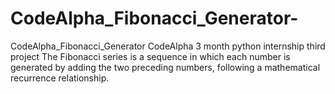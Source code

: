 # CodeAlpha_Fibonacci_Generator-
CodeAlpha_Fibonacci_Generator CodeAlpha 3 month python internship third project The Fibonacci series is a sequence in which each number is generated by adding the two preceding numbers, following a mathematical recurrence relationship. 
